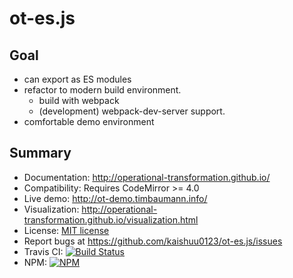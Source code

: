 # ot-es.js

## Goal

* can export as ES modules
* refactor to modern build environment.
  * build with webpack
  * (development) webpack-dev-server support.
* comfortable demo environment

## Summary

* Documentation: http://operational-transformation.github.io/
* Compatibility: Requires CodeMirror >= 4.0
* Live demo: http://ot-demo.timbaumann.info/
* Visualization: http://operational-transformation.github.io/visualization.html
* License: [MIT license](https://github.com/kaishuu0123/ot-es.js/blob/master/LICENSE)
* Report bugs at https://github.com/kaishuu0123/ot-es.js/issues
* Travis CI: [![Build Status][travis-image]][travis-url]
* NPM: [![NPM][npm-image]][npm-url]

[npm-image]: https://img.shields.io/npm/v/ot.svg?style=flat
[npm-url]: https://npmjs.org/package/ot
[travis-image]: https://img.shields.io/travis/Operational-Transformation/ot.js.svg?style=flat
[travis-url]: https://travis-ci.org/Operational-Transformation/ot.js
